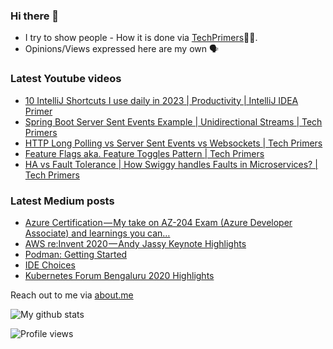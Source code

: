 ### Hi there 👋

- I try to show people - How it is done via [TechPrimers](https://github.com/TechPrimers)👨‍💻. 
- Opinions/Views expressed here are my own 🗣️

### Latest Youtube videos
<!-- YOUTUBE:START -->
- [10 IntelliJ Shortcuts I use daily in 2023 | Productivity | IntelliJ IDEA Primer](https://www.youtube.com/watch?v=Ul1SGfp0I5U)
- [Spring Boot Server Sent Events Example | Unidirectional Streams | Tech Primers](https://www.youtube.com/watch?v=K0uMsO7Vrgg)
- [HTTP Long Polling vs Server Sent Events vs Websockets | Tech Primers](https://www.youtube.com/watch?v=1cFyfT0m3bA)
- [Feature Flags aka. Feature Toggles Pattern | Tech Primers](https://www.youtube.com/watch?v=HvKL3rXVwfg)
- [HA vs Fault Tolerance | How Swiggy handles Faults in Microservices? | Tech Primers](https://www.youtube.com/watch?v=7Q73wgGUpZM)
<!-- YOUTUBE:END -->

### Latest Medium posts
<!-- MEDIUM:START -->
- [Azure Certification — My take on AZ-204 Exam &lpar;Azure Developer Associate&rpar; and learnings you can…](https://medium.com/techprimers/azure-certification-my-take-on-az-204-exam-azure-developer-associate-and-learnings-you-can-9113d4e5b164?source=rss-d6010e1c772d------2)
- [AWS re:Invent 2020 — Andy Jassy Keynote Highlights](https://medium.com/techprimers/aws-re-invent-2020-andy-jassy-keynote-highlights-7e554c9c6c1f?source=rss-d6010e1c772d------2)
- [Podman: Getting Started](https://medium.com/javarevisited/podman-getting-started-e7fc06961994?source=rss-d6010e1c772d------2)
- [IDE Choices](https://medium.com/techprimers/ide-choices-b54c9276a7a0?source=rss-d6010e1c772d------2)
- [Kubernetes Forum Bengaluru 2020 Highlights](https://medium.com/techprimers/kubernetes-forum-bengaluru-2020-highlights-e18b19120245?source=rss-d6010e1c772d------2)
<!-- MEDIUM:END -->


Reach out to me via [about.me](https://about.me/movingtoweb)

![My github stats](https://github-readme-stats.vercel.app/api?username=movingtoweb&show_icons=true)

![Profile views](https://komarev.com/ghpvc/?username=MovingToWeb)
